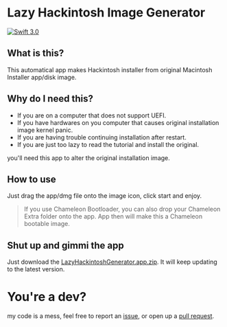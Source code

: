 # Lazy Hackintosh Image Generator
[![Swift 3.0](https://img.shields.io/badge/Swift-3.0-orange.svg?style=flat)](https://swift.org)
## What is this?
This automatical app makes Hackintosh installer from original Macintosh Installer app/disk image.
## Why do I need this?
* If you are on a computer that does not support UEFI.
* If you have hardwares on you computer that causes original installation image kernel panic.
* If you are having trouble continuing installation after restart.
* If you are just too lazy to read the tutorial and install the original.

you'll need this app to alter the original installation image.

## How to use
Just drag the app/dmg file onto the image icon, click start and enjoy.
>If you use Chameleon Bootloader, you can also drop your Chameleon Extra folder onto the app. App then will make this a Chameleon bootable image.

## Shut up and gimmi the app
Just download the [LazyHackintoshGenerator.app.zip](https://raw.githubusercontent.com/arslan2012/Lazy-Hackintosh-Image-Generator/master/LazyHackintoshGenerator.app.zip). It will keep updating to the latest version.

# You're a dev?
my code is a mess, feel free to report an [issue](https://github.com/arslan2012/Lazy-Hackintosh-Image-Generator/issues/new), or open up a [pull request](https://github.com/arslan2012/Lazy-Hackintosh-Image-Generator/compare).
